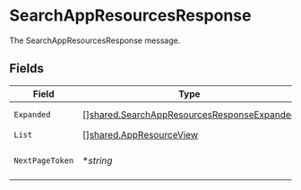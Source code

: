 # SearchAppResourcesResponse

The SearchAppResourcesResponse message.


## Fields

| Field                                                                                                           | Type                                                                                                            | Required                                                                                                        | Description                                                                                                     |
| --------------------------------------------------------------------------------------------------------------- | --------------------------------------------------------------------------------------------------------------- | --------------------------------------------------------------------------------------------------------------- | --------------------------------------------------------------------------------------------------------------- |
| `Expanded`                                                                                                      | [][shared.SearchAppResourcesResponseExpanded](../../../pkg/models/shared/searchappresourcesresponseexpanded.md) | :heavy_minus_sign:                                                                                              | The expanded field.                                                                                             |
| `List`                                                                                                          | [][shared.AppResourceView](../../../pkg/models/shared/appresourceview.md)                                       | :heavy_minus_sign:                                                                                              | The list field.                                                                                                 |
| `NextPageToken`                                                                                                 | **string*                                                                                                       | :heavy_minus_sign:                                                                                              | The nextPageToken field.                                                                                        |